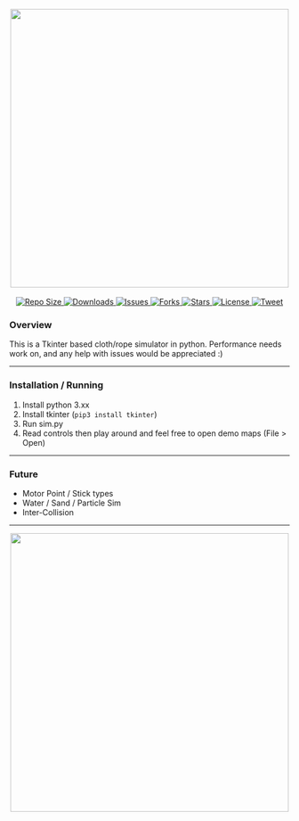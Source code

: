 <p align="center">
    <a href="#">
        <img src="https://github.com/oxi-dev0/TkinterPhysicsSim/blob/main/Images/FrontImage.jpg" width=500> <br><br>
    </a>
    <a href="#">
        <img src="https://img.shields.io/github/repo-size/oxi-dev0/TkinterPhysicsSim" alt="Repo Size">
    </a>
    <a href="https://github.com/oxi-dev0/TkinterPhysicsSim/releases">
        <img src="https://img.shields.io/github/downloads/oxi-dev0/TkinterPhysicsSim/total" alt="Downloads">
    </a>
    <a href="https://github.com/oxi-dev0/TkinterPhysicsSim/issues">
        <img src="https://img.shields.io/github/issues/oxi-dev0/TkinterPhysicsSim" alt="Issues">
    </a>
    <a href="#">
        <img src="https://img.shields.io/github/forks/oxi-dev0/TkinterPhysicsSim" alt="Forks">
    </a>
    <a href="#">
        <img src="https://img.shields.io/github/stars/oxi-dev0/TkinterPhysicsSim" alt="Stars">
    </a>
    <a href="https://en.wikipedia.org/wiki/MIT_License">
        <img src="https://img.shields.io/github/license/oxi-dev0/TkinterPhysicsSim" alt="License">
    </a>
    <a href="https://twitter.com/intent/tweet?text=Check%20out%20this%20cool%20Tkinter%20physics%20sim%21%20https%3A%2F%2Fgithub.com%2Foxi-dev0%2FTkinterPhysicsSim%2F">
      <img src="https://img.shields.io/twitter/url?style=social&url=https%3A%2F%2Fgithub.com%2Foxi-dev0%2FTkinterPhysicsSim" alt="Tweet">
    </a>
</p>

### Overview
This is a Tkinter based cloth/rope simulator in python. Performance needs work on, and any help with issues would be appreciated :)

------------


### Installation / Running
1. Install python 3.xx
2. Install tkinter (`pip3 install tkinter`)
3. Run sim.py
4. Read controls then play around and feel free to open demo maps (File > Open)

------------



### Future
- Motor Point / Stick types
- Water / Sand / Particle Sim
- Inter-Collision
------------


<p align="center">
    <a href="#">
        <img src="https://user-images.githubusercontent.com/33568643/132953990-c72c696e-0d71-4939-9521-ccdd8857990b.jpg" width=500>
    </a>
 </p>

